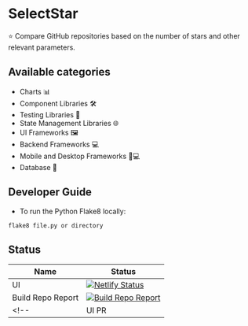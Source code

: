 # SelectStar

⭐️ Compare GitHub repositories based on the number of stars and other relevant parameters.

## Available categories

- Charts 📊
- Component Libraries 🛠️
- Testing Libraries 🧪
- State Management Libraries 🌐
- UI Frameworks 🖼️
- Backend Frameworks 💻
- Mobile and Desktop Frameworks 📱💻
- Database 📂

## Developer Guide
- To run the Python Flake8 locally:
```shell
flake8 file.py or directory
```

## Status

| Name              | Status                                                                                                                                                                                     |
| ----------------- | ------------------------------------------------------------------------------------------------------------------------------------------------------------------------------------------ |
| UI                | [![Netlify Status](https://api.netlify.com/api/v1/badges/1d90db00-2475-4aac-959c-f83f5c9595d3/deploy-status)](https://app.netlify.com/sites/selectstar/deploys)                            |
| Build Repo Report | [![Build Repo Report](https://github.com/lifeparticle/SelectStar/actions/workflows/python-app.yml/badge.svg)](https://github.com/lifeparticle/SelectStar/actions/workflows/python-app.yml) |
 <!--              | UI PR | [![UI PR](https://github.com/lifeparticle/binarytree/actions/workflows/ui-pr.yml/badge.svg)](https://github.com/lifeparticle/binarytree/actions/workflows/ui-pr.yml) | -->
